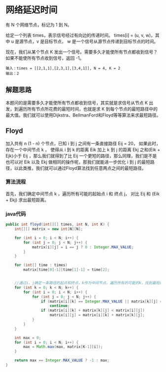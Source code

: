 # 网络延迟时间
有 N 个网络节点，标记为 1 到 N。

给定一个列表 times，表示信号经过有向边的传递时间。 times[i] = (u, v, w)，其中 u 是源节点，v 是目标节点， w 是一个信号从源节点传递到目标节点的时间。

现在，我们从某个节点 K 发出一个信号。需要多久才能使所有节点都收到信号？如果不能使所有节点收到信号，返回 -1。
```
输入：times = [[2,1,1],[2,3,1],[3,4,1]], N = 4, K = 2
输出：2
```
## 解题思路
本题问的是需要多久才能使所有节点都收到信号，其实就是求信号从节点 K 出发，到遍历所有节点所花费的最短时间，也就是求 K 到每个节点的最短路径中的最大值。我们就可以使用Dijkstra、BellmanFord和Floyd等等算法来求最短路径。
## Floyd
加入共有 n (1 - n) 个节点，已知 i 到 j 之间有一条直接路径 Eij = 20， 如果此时，存在一个中间节点 k ， 使得从 i 到 k 的距离 Eik 加上 k 到 j 的距离 Ekj 之和(Eik + Ejk)小于 Eij ，那么我们就得到了比 Eij 一个更短的路径，那么同理，我们是不是也可以对 Eik 以及 Ekj 做相同的操作呢，那我们就能进一步优化 i 到 j 的最短路径，以此类推，我们就可以通过Floyd算法找到任意两点之间的最短路径。
### 算法流程
首先，我们确定中间节点 k ，遍历所有可能的起始点 i 和 终点 j， 对比 Eij 和 (Eik + Ekj) 求出最短距离。
### java代码
```java
public int floyd(int[][] times, int N, int K) {
    int[][] matrix = new int[N][N];

    for (int i = 0; i < N; i++) {
        for (int j = 0; j < N; j++) {
            matrix[i][j] = i == j ? 0 : Integer.MAX_VALUE;
        }
    }

    for (int[] time : times)
        matrix[time[0]-1][time[1]-1] = time[2];


    //通过i、j确定一条路径的起点和终点，k作为中间节点，遍历所有的可能的k，找到最短的路径。
    for (int k = 0; k < N; k++) {
        for (int i = 0; i < N; i++) {
            for (int j = 0; j < N; j++) {
                if (matrix[i][k] == Integer.MAX_VALUE || matrix[k][j] == Integer.MAX_VALUE)
                    continue;
                if (matrix[i][k] + matrix[k][j] < matrix[i][j])
                    matrix[i][j] = matrix[i][k] + matrix[k][j];
            }
        }
    }

    int max = 0;
    for (int i = 0; i < N; i++) {
        max = Math.max(max, matrix[K-1][i]);
    }

    return max == Integer.MAX_VALUE ? -1 : max;
}
```